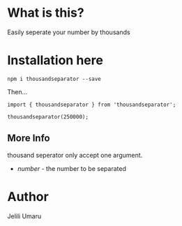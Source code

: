 # What is this?

Easily seperate your number by thousands

# Installation here

`npm i thousandseparator --save`

Then...

```
import { thousandseparator } from 'thousandseparator';

thousandseparator(250000);

```

## More Info

thousand seperator only accept one argument.
* *number* - the number to be separated

# Author
Jelili Umaru